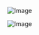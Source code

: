![Image](https://github.com/user-attachments/assets/dd686642-14f6-4d91-be3a-386c949bfb10)

![Image](https://github.com/user-attachments/assets/a39c9455-56ad-4aee-845d-9764f9f3d583)
